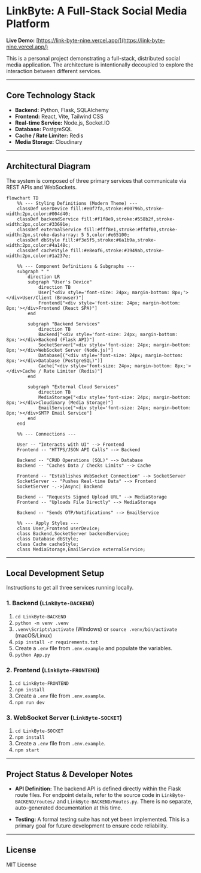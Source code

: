 # LinkByte: A Full-Stack Social Media Platform

**Live Demo:** [https://link-byte-nine.vercel.app/](https://link-byte-nine.vercel.app/)

This is a personal project demonstrating a full-stack, distributed social media application. The architecture is intentionally decoupled to explore the interaction between different services.

---

## Core Technology Stack

*   **Backend:** Python, Flask, SQLAlchemy
*   **Frontend:** React, Vite, Tailwind CSS
*   **Real-time Service:** Node.js, Socket.IO
*   **Database:** PostgreSQL
*   **Cache / Rate Limiter:** Redis
*   **Media Storage:** Cloudinary

---

## Architectural Diagram

The system is composed of three primary services that communicate via REST APIs and WebSockets.

```mermaid
flowchart TD
    %% --- Styling Definitions (Modern Theme) ---
    classDef userDevice fill:#e0f7fa,stroke:#00796b,stroke-width:2px,color:#004d40;
    classDef backendService fill:#f1f8e9,stroke:#558b2f,stroke-width:2px,color:#33691e;
    classDef externalService fill:#fff8e1,stroke:#ff8f00,stroke-width:2px,stroke-dasharray: 5 5,color:#e65100;
    classDef dbStyle fill:#f3e5f5,stroke:#6a1b9a,stroke-width:2px,color:#4a148c;
    classDef cacheStyle fill:#e8eaf6,stroke:#3949ab,stroke-width:2px,color:#1a237e;

    %% --- Component Definitions & Subgraphs ---
    subgraph " "
        direction LR
        subgraph "User's Device"
            direction TB
            User["<div style='font-size: 24px; margin-bottom: 8px;'></div>User/Client (Browser)"]
            Frontend["<div style='font-size: 24px; margin-bottom: 8px;'></div>Frontend (React SPA)"]
        end

        subgraph "Backend Services"
            direction TB
            Backend["<div style='font-size: 24px; margin-bottom: 8px;'></div>Backend (Flask API)"]
            SocketServer["<div style='font-size: 24px; margin-bottom: 8px;'></div>WebSocket Server (Node.js)"]
            Database[("<div style='font-size: 24px; margin-bottom: 8px;'></div>Database (PostgreSQL)")]
            Cache["<div style='font-size: 24px; margin-bottom: 8px;'></div>Cache / Rate Limiter (Redis)"]
        end

        subgraph "External Cloud Services"
            direction TB
            MediaStorage["<div style='font-size: 24px; margin-bottom: 8px;'></div>Cloudinary (Media Storage)"]
            EmailService["<div style='font-size: 24px; margin-bottom: 8px;'></div>SMTP Email Service"]
        end
    end

    %% --- Connections ---

    User -- "Interacts with UI" --> Frontend
    Frontend -- "HTTPS/JSON API Calls" --> Backend
    
    Backend -- "CRUD Operations (SQL)" --> Database
    Backend -- "Caches Data / Checks Limits" --> Cache

    Frontend -- "Establishes WebSocket Connection" --> SocketServer
    SocketServer -- "Pushes Real-time Data" --> Frontend
    SocketServer -.->|Async| Backend

    Backend -- "Requests Signed Upload URL" --> MediaStorage
    Frontend -- "Uploads File Directly" --> MediaStorage

    Backend -- "Sends OTP/Notifications" --> EmailService

    %% --- Apply Styles ---
    class User,Frontend userDevice;
    class Backend,SocketServer backendService;
    class Database dbStyle;
    class Cache cacheStyle;
    class MediaStorage,EmailService externalService;

```

---

## Local Development Setup

Instructions to get all three services running locally.

### 1. Backend (`LinkByte-BACKEND`)

1.  `cd LinkByte-BACKEND`
2.  `python -m venv .venv`
3.  `.venv\Scripts\activate` (Windows) or `source .venv/bin/activate` (macOS/Linux)
4.  `pip install -r requirements.txt`
5.  Create a `.env` file from `.env.example` and populate the variables.
6.  `python App.py`

### 2. Frontend (`LinkByte-FRONTEND`)

1.  `cd LinkByte-FRONTEND`
2.  `npm install`
3.  Create a `.env` file from `.env.example`.
4.  `npm run dev`

### 3. WebSocket Server (`LinkByte-SOCKET`)

1.  `cd LinkByte-SOCKET`
2.  `npm install`
3.  Create a `.env` file from `.env.example`.
4.  `npm start`

---

## Project Status & Developer Notes

*   **API Definition:** The backend API is defined directly within the Flask route files. For endpoint details, refer to the source code in `LinkByte-BACKEND/routes/` and `LinkByte-BACKEND/Routes.py`. There is no separate, auto-generated documentation at this time.

*   **Testing:** A formal testing suite has not yet been implemented. This is a primary goal for future development to ensure code reliability.

---

## License

MIT License
